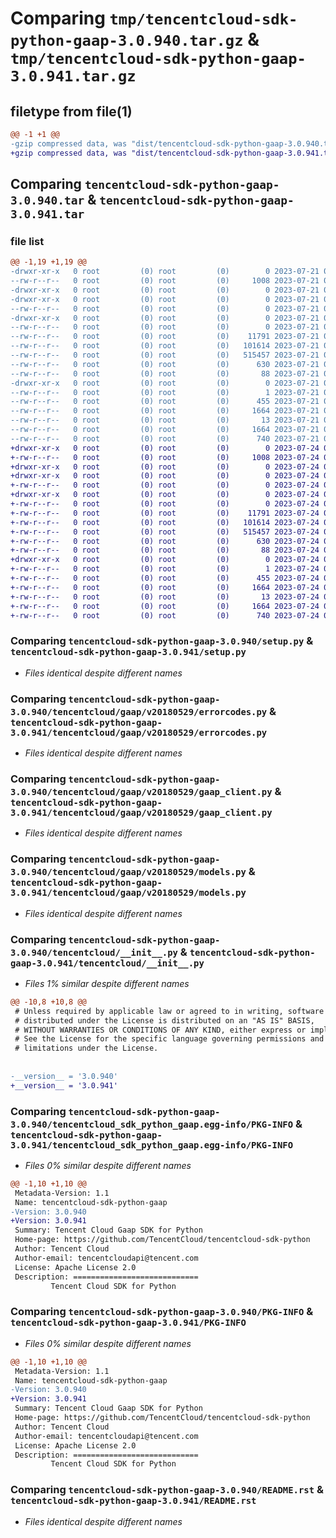 # Comparing `tmp/tencentcloud-sdk-python-gaap-3.0.940.tar.gz` & `tmp/tencentcloud-sdk-python-gaap-3.0.941.tar.gz`

## filetype from file(1)

```diff
@@ -1 +1 @@
-gzip compressed data, was "dist/tencentcloud-sdk-python-gaap-3.0.940.tar", last modified: Fri Jul 21 00:31:37 2023, max compression
+gzip compressed data, was "dist/tencentcloud-sdk-python-gaap-3.0.941.tar", last modified: Mon Jul 24 00:37:23 2023, max compression
```

## Comparing `tencentcloud-sdk-python-gaap-3.0.940.tar` & `tencentcloud-sdk-python-gaap-3.0.941.tar`

### file list

```diff
@@ -1,19 +1,19 @@
-drwxr-xr-x   0 root         (0) root         (0)        0 2023-07-21 00:31:37.000000 tencentcloud-sdk-python-gaap-3.0.940/
--rw-r--r--   0 root         (0) root         (0)     1008 2023-07-21 00:31:37.000000 tencentcloud-sdk-python-gaap-3.0.940/setup.py
-drwxr-xr-x   0 root         (0) root         (0)        0 2023-07-21 00:31:37.000000 tencentcloud-sdk-python-gaap-3.0.940/tencentcloud/
-drwxr-xr-x   0 root         (0) root         (0)        0 2023-07-21 00:31:37.000000 tencentcloud-sdk-python-gaap-3.0.940/tencentcloud/gaap/
--rw-r--r--   0 root         (0) root         (0)        0 2023-07-21 00:31:37.000000 tencentcloud-sdk-python-gaap-3.0.940/tencentcloud/gaap/__init__.py
-drwxr-xr-x   0 root         (0) root         (0)        0 2023-07-21 00:31:37.000000 tencentcloud-sdk-python-gaap-3.0.940/tencentcloud/gaap/v20180529/
--rw-r--r--   0 root         (0) root         (0)        0 2023-07-21 00:31:37.000000 tencentcloud-sdk-python-gaap-3.0.940/tencentcloud/gaap/v20180529/__init__.py
--rw-r--r--   0 root         (0) root         (0)    11791 2023-07-21 00:31:37.000000 tencentcloud-sdk-python-gaap-3.0.940/tencentcloud/gaap/v20180529/errorcodes.py
--rw-r--r--   0 root         (0) root         (0)   101614 2023-07-21 00:31:37.000000 tencentcloud-sdk-python-gaap-3.0.940/tencentcloud/gaap/v20180529/gaap_client.py
--rw-r--r--   0 root         (0) root         (0)   515457 2023-07-21 00:31:37.000000 tencentcloud-sdk-python-gaap-3.0.940/tencentcloud/gaap/v20180529/models.py
--rw-r--r--   0 root         (0) root         (0)      630 2023-07-21 00:31:37.000000 tencentcloud-sdk-python-gaap-3.0.940/tencentcloud/__init__.py
--rw-r--r--   0 root         (0) root         (0)       88 2023-07-21 00:31:37.000000 tencentcloud-sdk-python-gaap-3.0.940/setup.cfg
-drwxr-xr-x   0 root         (0) root         (0)        0 2023-07-21 00:31:37.000000 tencentcloud-sdk-python-gaap-3.0.940/tencentcloud_sdk_python_gaap.egg-info/
--rw-r--r--   0 root         (0) root         (0)        1 2023-07-21 00:31:37.000000 tencentcloud-sdk-python-gaap-3.0.940/tencentcloud_sdk_python_gaap.egg-info/dependency_links.txt
--rw-r--r--   0 root         (0) root         (0)      455 2023-07-21 00:31:37.000000 tencentcloud-sdk-python-gaap-3.0.940/tencentcloud_sdk_python_gaap.egg-info/SOURCES.txt
--rw-r--r--   0 root         (0) root         (0)     1664 2023-07-21 00:31:37.000000 tencentcloud-sdk-python-gaap-3.0.940/tencentcloud_sdk_python_gaap.egg-info/PKG-INFO
--rw-r--r--   0 root         (0) root         (0)       13 2023-07-21 00:31:37.000000 tencentcloud-sdk-python-gaap-3.0.940/tencentcloud_sdk_python_gaap.egg-info/top_level.txt
--rw-r--r--   0 root         (0) root         (0)     1664 2023-07-21 00:31:37.000000 tencentcloud-sdk-python-gaap-3.0.940/PKG-INFO
--rw-r--r--   0 root         (0) root         (0)      740 2023-07-21 00:31:37.000000 tencentcloud-sdk-python-gaap-3.0.940/README.rst
+drwxr-xr-x   0 root         (0) root         (0)        0 2023-07-24 00:37:23.000000 tencentcloud-sdk-python-gaap-3.0.941/
+-rw-r--r--   0 root         (0) root         (0)     1008 2023-07-24 00:37:23.000000 tencentcloud-sdk-python-gaap-3.0.941/setup.py
+drwxr-xr-x   0 root         (0) root         (0)        0 2023-07-24 00:37:23.000000 tencentcloud-sdk-python-gaap-3.0.941/tencentcloud/
+drwxr-xr-x   0 root         (0) root         (0)        0 2023-07-24 00:37:23.000000 tencentcloud-sdk-python-gaap-3.0.941/tencentcloud/gaap/
+-rw-r--r--   0 root         (0) root         (0)        0 2023-07-24 00:37:23.000000 tencentcloud-sdk-python-gaap-3.0.941/tencentcloud/gaap/__init__.py
+drwxr-xr-x   0 root         (0) root         (0)        0 2023-07-24 00:37:23.000000 tencentcloud-sdk-python-gaap-3.0.941/tencentcloud/gaap/v20180529/
+-rw-r--r--   0 root         (0) root         (0)        0 2023-07-24 00:37:23.000000 tencentcloud-sdk-python-gaap-3.0.941/tencentcloud/gaap/v20180529/__init__.py
+-rw-r--r--   0 root         (0) root         (0)    11791 2023-07-24 00:37:23.000000 tencentcloud-sdk-python-gaap-3.0.941/tencentcloud/gaap/v20180529/errorcodes.py
+-rw-r--r--   0 root         (0) root         (0)   101614 2023-07-24 00:37:23.000000 tencentcloud-sdk-python-gaap-3.0.941/tencentcloud/gaap/v20180529/gaap_client.py
+-rw-r--r--   0 root         (0) root         (0)   515457 2023-07-24 00:37:23.000000 tencentcloud-sdk-python-gaap-3.0.941/tencentcloud/gaap/v20180529/models.py
+-rw-r--r--   0 root         (0) root         (0)      630 2023-07-24 00:37:23.000000 tencentcloud-sdk-python-gaap-3.0.941/tencentcloud/__init__.py
+-rw-r--r--   0 root         (0) root         (0)       88 2023-07-24 00:37:23.000000 tencentcloud-sdk-python-gaap-3.0.941/setup.cfg
+drwxr-xr-x   0 root         (0) root         (0)        0 2023-07-24 00:37:23.000000 tencentcloud-sdk-python-gaap-3.0.941/tencentcloud_sdk_python_gaap.egg-info/
+-rw-r--r--   0 root         (0) root         (0)        1 2023-07-24 00:37:23.000000 tencentcloud-sdk-python-gaap-3.0.941/tencentcloud_sdk_python_gaap.egg-info/dependency_links.txt
+-rw-r--r--   0 root         (0) root         (0)      455 2023-07-24 00:37:23.000000 tencentcloud-sdk-python-gaap-3.0.941/tencentcloud_sdk_python_gaap.egg-info/SOURCES.txt
+-rw-r--r--   0 root         (0) root         (0)     1664 2023-07-24 00:37:23.000000 tencentcloud-sdk-python-gaap-3.0.941/tencentcloud_sdk_python_gaap.egg-info/PKG-INFO
+-rw-r--r--   0 root         (0) root         (0)       13 2023-07-24 00:37:23.000000 tencentcloud-sdk-python-gaap-3.0.941/tencentcloud_sdk_python_gaap.egg-info/top_level.txt
+-rw-r--r--   0 root         (0) root         (0)     1664 2023-07-24 00:37:23.000000 tencentcloud-sdk-python-gaap-3.0.941/PKG-INFO
+-rw-r--r--   0 root         (0) root         (0)      740 2023-07-24 00:37:23.000000 tencentcloud-sdk-python-gaap-3.0.941/README.rst
```

### Comparing `tencentcloud-sdk-python-gaap-3.0.940/setup.py` & `tencentcloud-sdk-python-gaap-3.0.941/setup.py`

 * *Files identical despite different names*

### Comparing `tencentcloud-sdk-python-gaap-3.0.940/tencentcloud/gaap/v20180529/errorcodes.py` & `tencentcloud-sdk-python-gaap-3.0.941/tencentcloud/gaap/v20180529/errorcodes.py`

 * *Files identical despite different names*

### Comparing `tencentcloud-sdk-python-gaap-3.0.940/tencentcloud/gaap/v20180529/gaap_client.py` & `tencentcloud-sdk-python-gaap-3.0.941/tencentcloud/gaap/v20180529/gaap_client.py`

 * *Files identical despite different names*

### Comparing `tencentcloud-sdk-python-gaap-3.0.940/tencentcloud/gaap/v20180529/models.py` & `tencentcloud-sdk-python-gaap-3.0.941/tencentcloud/gaap/v20180529/models.py`

 * *Files identical despite different names*

### Comparing `tencentcloud-sdk-python-gaap-3.0.940/tencentcloud/__init__.py` & `tencentcloud-sdk-python-gaap-3.0.941/tencentcloud/__init__.py`

 * *Files 1% similar despite different names*

```diff
@@ -10,8 +10,8 @@
 # Unless required by applicable law or agreed to in writing, software
 # distributed under the License is distributed on an "AS IS" BASIS,
 # WITHOUT WARRANTIES OR CONDITIONS OF ANY KIND, either express or implied.
 # See the License for the specific language governing permissions and
 # limitations under the License.
 
 
-__version__ = '3.0.940'
+__version__ = '3.0.941'
```

### Comparing `tencentcloud-sdk-python-gaap-3.0.940/tencentcloud_sdk_python_gaap.egg-info/PKG-INFO` & `tencentcloud-sdk-python-gaap-3.0.941/tencentcloud_sdk_python_gaap.egg-info/PKG-INFO`

 * *Files 0% similar despite different names*

```diff
@@ -1,10 +1,10 @@
 Metadata-Version: 1.1
 Name: tencentcloud-sdk-python-gaap
-Version: 3.0.940
+Version: 3.0.941
 Summary: Tencent Cloud Gaap SDK for Python
 Home-page: https://github.com/TencentCloud/tencentcloud-sdk-python
 Author: Tencent Cloud
 Author-email: tencentcloudapi@tencent.com
 License: Apache License 2.0
 Description: ============================
         Tencent Cloud SDK for Python
```

### Comparing `tencentcloud-sdk-python-gaap-3.0.940/PKG-INFO` & `tencentcloud-sdk-python-gaap-3.0.941/PKG-INFO`

 * *Files 0% similar despite different names*

```diff
@@ -1,10 +1,10 @@
 Metadata-Version: 1.1
 Name: tencentcloud-sdk-python-gaap
-Version: 3.0.940
+Version: 3.0.941
 Summary: Tencent Cloud Gaap SDK for Python
 Home-page: https://github.com/TencentCloud/tencentcloud-sdk-python
 Author: Tencent Cloud
 Author-email: tencentcloudapi@tencent.com
 License: Apache License 2.0
 Description: ============================
         Tencent Cloud SDK for Python
```

### Comparing `tencentcloud-sdk-python-gaap-3.0.940/README.rst` & `tencentcloud-sdk-python-gaap-3.0.941/README.rst`

 * *Files identical despite different names*


